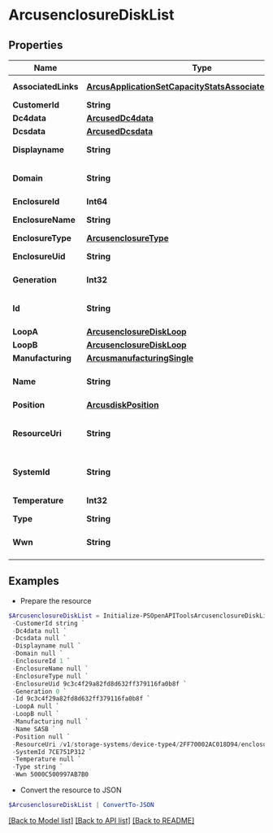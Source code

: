 # ArcusenclosureDiskList
## Properties

Name | Type | Description | Notes
------------ | ------------- | ------------- | -------------
**AssociatedLinks** | [**ArcusApplicationSetCapacityStatsAssociatedLinksInner[]**](ArcusApplicationSetCapacityStatsAssociatedLinksInner.md) | Associated Links Details | [optional] 
**CustomerId** | **String** | customerId | [optional] 
**Dc4data** | [**ArcusedDc4data**](ArcusedDc4data.md) |  | [optional] 
**Dcsdata** | [**ArcusedDcsdata**](ArcusedDcsdata.md) |  | [optional] 
**Displayname** | **String** | Enclosure Display name | [optional] 
**Domain** | **String** | Domain that the resource belongs to | [optional] 
**EnclosureId** | **Int64** |  | [optional] 
**EnclosureName** | **String** | Name of the enclosure | [optional] 
**EnclosureType** | [**ArcusenclosureType**](ArcusenclosureType.md) |  | [optional] 
**EnclosureUid** | **String** | Parent UID of the resource. &#x60;Filter&#x60; | [optional] 
**Generation** | **Int32** | generation &#x60;Filter, Sort&#x60; | [optional] 
**Id** | **String** | Unique Identifier of the resource. &#x60;Filter&#x60; | [optional] 
**LoopA** | [**ArcusenclosureDiskLoop**](ArcusenclosureDiskLoop.md) |  | [optional] 
**LoopB** | [**ArcusenclosureDiskLoop**](ArcusenclosureDiskLoop.md) |  | [optional] 
**Manufacturing** | [**ArcusmanufacturingSingle**](ArcusmanufacturingSingle.md) |  | [optional] 
**Name** | **String** | Name of the resource. &#x60;Filter, Sort&#x60; | [optional] 
**Position** | [**ArcusdiskPosition**](ArcusdiskPosition.md) |  | [optional] 
**ResourceUri** | **String** | resourceUri for detailed enclosure disk object | [optional] 
**SystemId** | **String** | SystemUid/Serial Number  of the array. | [optional] 
**Temperature** | **Int32** | temperature of the resource part | [optional] 
**Type** | **String** | type | [optional] 
**Wwn** | **String** | WWN of the resource. &#x60;Filter, Sort&#x60; | [optional] 

## Examples

- Prepare the resource
```powershell
$ArcusenclosureDiskList = Initialize-PSOpenAPIToolsArcusenclosureDiskList  -AssociatedLinks [{&quot;resourceUri&quot;:&quot;/v1/storage-systems/device-type4/2FF70002AC01F0FF&quot;,&quot;type&quot;:&quot;systems&quot;},{&quot;resourceUri&quot;:&quot;/v1/storage-systems/device-type4/2FF70002AC01F0FF/enclosures/9c3c4f29a82fd8d632ff379116fa0b8f&quot;,&quot;type&quot;:&quot;enclosures&quot;}] `
 -CustomerId string `
 -Dc4data null `
 -Dcsdata null `
 -Displayname null `
 -Domain null `
 -EnclosureId 1 `
 -EnclosureName null `
 -EnclosureType null `
 -EnclosureUid 9c3c4f29a82fd8d632ff379116fa0b8f `
 -Generation 0 `
 -Id 9c3c4f29a82fd8d632ff379116fa0b8f `
 -LoopA null `
 -LoopB null `
 -Manufacturing null `
 -Name SASB `
 -Position null `
 -ResourceUri /v1/storage-systems/device-type4/2FF70002AC018D94/enclosures/9c3c4f29a82fd8d632ff379116fa0b8f/enclosure-disks/8621946048c1cb24bdfc57e9b3b460ac `
 -SystemId 7CE751P312 `
 -Temperature null `
 -Type string `
 -Wwn 5000C500997AB7B0
```

- Convert the resource to JSON
```powershell
$ArcusenclosureDiskList | ConvertTo-JSON
```

[[Back to Model list]](../README.md#documentation-for-models) [[Back to API list]](../README.md#documentation-for-api-endpoints) [[Back to README]](../README.md)

